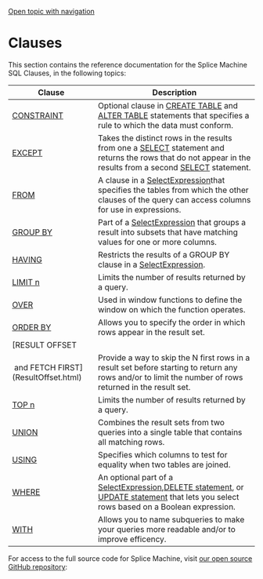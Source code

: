 [Open topic with navigation](../../../index.html#Shared/SQLReference/Clauses/Intro.Clauses.html)

[]()Clauses
===========

This section contains the reference documentation for the Splice Machine SQL Clauses, in the following topics:

| Clause                               | Description                                                                                                                                                                                                                                                                                                                    |
|--------------------------------------|--------------------------------------------------------------------------------------------------------------------------------------------------------------------------------------------------------------------------------------------------------------------------------------------------------------------------------|
| [CONSTRAINT](Constraint.html)        | Optional clause in <span class="CodeFont">[CREATE TABLE](../Statements/CreateTable.html)</span> and [<span class="CodeFont">ALTER TABLE</span>](../Statements/AlterTable.html) statements that specifies a rule to which the data must conform.                                                                                |
| [EXCEPT](Except.html)                | Takes the distinct rows in the results from one a [<span class="CodeFont">SELECT</span>](../Statements/Select.html) statement and returns the rows that <span class="ItalicFont">do not</span> appear in the results from a second [<span class="CodeFont">SELECT</span>](../Statements/Select.html) statement.                |
| [FROM](From.html)                    | A clause in a <span class="ItalicFont">[SelectExpression](../Expressions/Select.html)</span>that specifies the tables from which the other clauses of the query can access columns for use in expressions.                                                                                                                     |
| [GROUP BY](GroupBy.html)             | Part of a <span class="ItalicFont">[SelectExpression](../Expressions/Select.html)</span> that groups a result into subsets that have matching values for one or more columns.                                                                                                                                                  |
| [HAVING](Having.html)                | Restricts the results of a <span class="CodeFont">GROUP BY</span> clause in a <span class="ItalicFont">[SelectExpression](../Expressions/Select.html).</span>                                                                                                                                                                  |
| [LIMIT n](Limit.html)                | Limits the number of results returned by a query.                                                                                                                                                                                                                                                                              |
| [OVER](Over.html)                    | Used in window functions to define the window on which the function operates.                                                                                                                                                                                                                                                  |
| [ORDER BY](OrderBy.html)             | Allows you to specify the order in which rows appear in the result set.                                                                                                                                                                                                                                                        |
| [RESULT OFFSET                       
  and FETCH FIRST](ResultOffset.html)  | Provide a way to skip the N first rows in a result set before starting to return any rows and/or to limit the number of rows returned in the result set.                                                                                                                                                                       |
| [TOP n](TopN.html)                   | Limits the number of results returned by a query.                                                                                                                                                                                                                                                                              |
| [UNION](Union.html)                  | Combines the result sets from two queries into a single table that contains all matching rows.                                                                                                                                                                                                                                 |
| [USING](Using.html)                  | Specifies which columns to test for equality when two tables are joined.                                                                                                                                                                                                                                                       |
| [WHERE](Where.html)                  | An optional part of a <span class="ItalicFont">[SelectExpression](../Expressions/Select.html),</span>[<span class="CodeFont">DELETE</span> statement](../Statements/Delete.html), or [<span class="CodeFont">UPDATE</span> statement](../Statements/UpdateTable.html) that lets you select rows based on a Boolean expression. |
| [WITH](With.html)                    | Allows you to name subqueries to make your queries more readable and/or to improve efficency.                                                                                                                                                                                                                                  |

For access to the full source code for Splice Machine, visit [our open source GitHub repository](https://github.com/splicemachine/spliceengine "Click to navigate to the Splice Machine Open Source GitHub repository (opens in new tab)"): 

 


